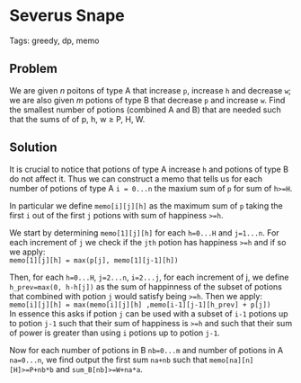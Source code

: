 # Severus Snape
Tags: greedy, dp, memo

## Problem
We are given $n$ poitons of type A that increase `p`, increase `h` and decrease `w`; we are also given $m$ potions of type B that decrease `p` and increase `w`.
Find the smallest number of potions (combined A and B) that are needed such that the sums of of p, h, w $\geq$ P, H, W. 


## Solution
It is crucial to notice that potions of type A increase `h` and potions of type B do not affect it. Thus we can construct a memo that tells us for each number of potions of type A `i = 0...n` the maxium sum of `p` for sum of `h>=H`.

In particular we define `memo[i][j][h]` as the maximum sum of `p` taking the first `i` out of the first `j` potions with sum of happiness `>=h`.

We start by determining `memo[1][j][h]` for each `h=0...H` and `j=1...n`. For each increment of `j` we check if the `jth` potion has happiness `>=h` and if so we apply:\
`memo[1][j][h] = max(p[j], memo[1][j-1][h])`

Then, for each `h=0...H`, `j=2...n`, `i=2...j`, for each increment of j, we define `h_prev=max(0, h-h[j])` as the sum of happinness of the subset of potions that combined with potion `j` would satisfy being `>=h`. Then we apply:\
`memo[i][j][h] = max(memo[i][j][h] ,memo[i-1][j-1][h_prev] + p[j])`\
In essence this asks if potion `j` can be used with a subset of `i-1` potions up to potion `j-1` such that their sum of happiness is `>=h` and such that their sum of power is greater than using `i` potions up to potion `j-1`.

Now for each number of potions in B `nb=0...m` and number of potions in A `na=0...n`, we find output the first sum `na+nb` such that `memo[na][n][H]>=P+nb*b` and `sum_B[nb]>=W+na*a`.